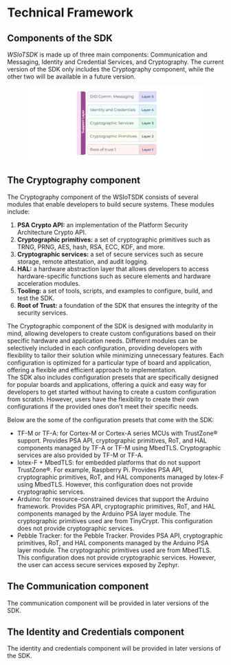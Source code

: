 # Technical Framework

## Components of the SDK

_WSIoTSDK_ is made up of three main components: Communication and Messaging, Identity and Credential Services, and Cryptography. The current version of the SDK only includes the Cryptography component, while the other two will be available in a future version.

<figure><img src="../../.gitbook/assets/image (11).png" alt=""><figcaption></figcaption></figure>

## The Cryptography component

The Cryptography component of the WSIoTSDK consists of several modules that enable developers to build secure systems. These modules include:

1. **PSA Crypto API:** an implementation of the Platform Security Architecture Crypto API.
2. **Cryptographic primitives:** a set of cryptographic primitives such as TRNG, PRNG, AES, hash, RSA, ECC, KDF, and more.
3. **Cryptographic services:** a set of secure services such as secure storage, remote attestation, and audit logging.
4. **HAL:** a hardware abstraction layer that allows developers to access hardware-specific functions such as secure elements and hardware acceleration modules.
5. **Tooling:** a set of tools, scripts, and examples to configure, build, and test the SDK.
6. **Root of Trust:** a foundation of the SDK that ensures the integrity of the security services.

The Cryptographic component of the SDK is designed with modularity in mind, allowing developers to create custom configurations based on their specific hardware and application needs. Different modules can be selectively included in each configuration, providing developers with flexibility to tailor their solution while minimizing unnecessary features. Each configuration is optimized for a particular type of board and application, offering a flexible and efficient approach to implementation.\
The SDK also includes configuration presets that are specifically designed for popular boards and applications, offering a quick and easy way for developers to get started without having to create a custom configuration from scratch. However, users have the flexibility to create their own configurations if the provided ones don't meet their specific needs.

Below are the some of the configuration presets that come with the SDK:

* TF-M or TF-A: for Cortex-M or Cortex-A series MCUs with TrustZone® support. Provides PSA API, cryptographic primitives, RoT, and HAL components managed by TF-A or TF-M using MbedTLS. Cryptographic services are also provided by TF-M or TF-A.
* Iotex-F + MbedTLS: for embedded platforms that do not support TrustZone®. For example, Raspberry Pi. Provides PSA API, cryptographic primitives, RoT, and HAL components managed by Iotex-F using MbedTLS. However, this configuration does not provide cryptographic services.
* Arduino: for resource-constrained devices that support the Arduino framework. Provides PSA API, cryptographic primitives, RoT, and HAL components managed by the Arduino PSA layer module. The cryptographic primitives used are from TinyCrypt. This configuration does not provide cryptographic services.
* Pebble Tracker: for the Pebble Tracker. Provides PSA API, cryptographic primitives, RoT, and HAL components managed by the Arduino PSA layer module. The cryptographic primitives used are from MbedTLS. This configuration does not provide cryptographic services. However, the user can access secure services exposed by Zephyr.

## The Communication component

The communication component will be provided in later versions of the SDK.&#x20;

## The Identity and Credentials component

The identity and credentials component will be provided in later versions of the SDK.&#x20;
